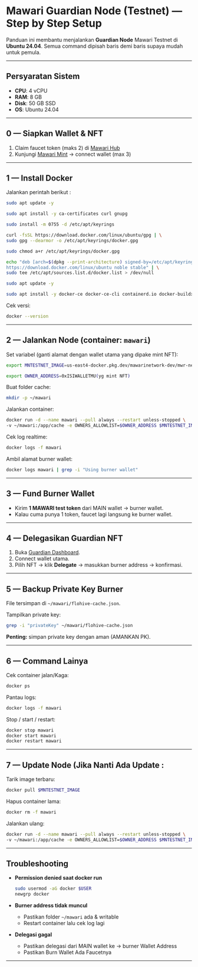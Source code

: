 # Mawari Guardian Node (Testnet) — Step by Step Setup

Panduan ini membantu menjalankan **Guardian Node** Mawari Testnet di **Ubuntu 24.04**.
Semua command dipisah baris demi baris supaya mudah untuk pemula.

---

## Persyaratan Sistem

* **CPU**: 4 vCPU
* **RAM**: 8 GB
* **Disk**: 50 GB SSD
* **OS**: Ubuntu 24.04

---

## 0 — Siapkan Wallet & NFT

1. Claim faucet token (maks 2) di [Mawari Hub](https://hub.testnet.mawari.net/)
2. Kunjungi [Mawari Mint](https://testnet.mawari.net/mint) → connect wallet (max 3)

---

## 1 — Install Docker

Jalankan perintah berikut :

```bash
sudo apt update -y
```

```bash
sudo apt install -y ca-certificates curl gnupg
```

```bash
sudo install -m 0755 -d /etc/apt/keyrings
```

```bash
curl -fsSL https://download.docker.com/linux/ubuntu/gpg | \
sudo gpg --dearmor -o /etc/apt/keyrings/docker.gpg
```

```bash
sudo chmod a+r /etc/apt/keyrings/docker.gpg
```

```bash
echo "deb [arch=$(dpkg --print-architecture) signed-by=/etc/apt/keyrings/docker.gpg] \
https://download.docker.com/linux/ubuntu noble stable" | \
sudo tee /etc/apt/sources.list.d/docker.list > /dev/null
```

```bash
sudo apt update -y
```

```bash
sudo apt install -y docker-ce docker-ce-cli containerd.io docker-buildx-plugin docker-compose-plugin
```

Cek versi:

```bash
docker --version
```

---

## 2 — Jalankan Node (container: `mawari`)

Set variabel (ganti alamat dengan wallet utama yang dipake mint NFT):

```bash
export MNTESTNET_IMAGE=us-east4-docker.pkg.dev/mawarinetwork-dev/mwr-net-d-car-uses4-public-docker-registry-e62e/mawari-node:latest
```

```bash
export OWNER_ADDRESS=0xISIWALLETMU(yg mint NFT)
```

Buat folder cache:

```bash
mkdir -p ~/mawari
```

Jalankan container:

```bash
docker run -d --name mawari --pull always --restart unless-stopped \
-v ~/mawari:/app/cache -e OWNERS_ALLOWLIST=$OWNER_ADDRESS $MNTESTNET_IMAGE
```

Cek log realtime:

```bash
docker logs -f mawari
```

Ambil alamat burner wallet:

```bash
docker logs mawari | grep -i "Using burner wallet"
```

---

## 3 — Fund Burner Wallet

* Kirim **1 MAWARI test token** dari MAIN wallet → burner wallet.
* Kalau cuma punya 1 token, faucet lagi langsung ke burner wallet.

---

## 4 — Delegasikan Guardian NFT

1. Buka [Guardian Dashboard](https://app.testnet.mawari.net/licenses).
2. Connect wallet utama.
3. Pilih NFT → klik **Delegate** → masukkan burner address → konfirmasi.

---

## 5 — Backup Private Key Burner

File tersimpan di `~/mawari/flohive-cache.json`.

Tampilkan private key:

```bash
grep -i "privateKey" ~/mawari/flohive-cache.json
```

**Penting:** simpan private key dengan aman (AMANKAN PK).

---

## 6 — Command Lainya

Cek container jalan/Kaga:

```bash
docker ps
```

Pantau logs:

```bash
docker logs -f mawari
```

Stop / start / restart:

```bash
docker stop mawari
docker start mawari
docker restart mawari
```

---

## 7 — Update Node (Jika Nanti Ada Update :

Tarik image terbaru:

```bash
docker pull $MNTESTNET_IMAGE
```

Hapus container lama:

```bash
docker rm -f mawari
```

Jalankan ulang:

```bash
docker run -d --name mawari --pull always --restart unless-stopped \
-v ~/mawari:/app/cache -e OWNERS_ALLOWLIST=$OWNER_ADDRESS $MNTESTNET_IMAGE
```

---

## Troubleshooting

* **Permission denied saat docker run**

  ```bash
  sudo usermod -aG docker $USER
  newgrp docker
  ```

* **Burner address tidak muncul**

  * Pastikan folder `~/mawari` ada & writable
  * Restart container lalu cek log lagi

* **Delegasi gagal**

  * Pastikan delegasi dari MAIN wallet ke → burner Wallet Address 
  * Pastikan Burn Wallet Ada Faucetnya

---
